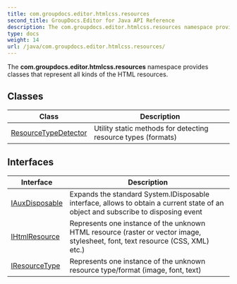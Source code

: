 ```yaml
---
title: com.groupdocs.editor.htmlcss.resources
second_title: GroupDocs.Editor for Java API Reference
description: The com.groupdocs.editor.htmlcss.resources namespace provides classes that represent all kinds of the HTML resources.
type: docs
weight: 14
url: /java/com.groupdocs.editor.htmlcss.resources/
---
```


The **com.groupdocs.editor.htmlcss.resources** namespace provides classes that represent all kinds of the HTML resources.


## Classes

| Class | Description |
| --- | --- |
| [ResourceTypeDetector](../com.groupdocs.editor.htmlcss.resources/resourcetypedetector) | Utility static methods for detecting resource types (formats) |

## Interfaces

| Interface | Description |
| --- | --- |
| [IAuxDisposable](../com.groupdocs.editor.htmlcss.resources/iauxdisposable) | Expands the standard System.IDisposable interface, allows to obtain a current state of an object and subscribe to disposing event |
| [IHtmlResource](../com.groupdocs.editor.htmlcss.resources/ihtmlresource) | Represents one instance of the unknown HTML resource (raster or vector image, stylesheet, font, text resource (CSS, XML) etc.) |
| [IResourceType](../com.groupdocs.editor.htmlcss.resources/iresourcetype) | Represents one instance of the unknown resource type/format (image, font, text) |
